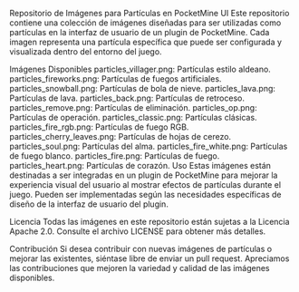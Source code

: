 Repositorio de Imágenes para Partículas en PocketMine UI
Este repositorio contiene una colección de imágenes diseñadas para ser utilizadas como partículas en la interfaz de usuario de un plugin de PocketMine. Cada imagen representa una partícula específica que puede ser configurada y visualizada dentro del entorno del juego.

Imágenes Disponibles
particles_villager.png: Partículas estilo aldeano.
particles_fireworks.png: Partículas de fuegos artificiales.
particles_snowball.png: Partículas de bola de nieve.
particles_lava.png: Partículas de lava.
particles_back.png: Partículas de retroceso.
particles_remove.png: Partículas de eliminación.
particles_op.png: Partículas de operación.
particles_classic.png: Partículas clásicas.
particles_fire_rgb.png: Partículas de fuego RGB.
particles_cherry_leaves.png: Partículas de hojas de cerezo.
particles_soul.png: Partículas del alma.
particles_fire_white.png: Partículas de fuego blanco.
particles_fire.png: Partículas de fuego.
particles_heart.png: Partículas de corazón.
Uso
Estas imágenes están destinadas a ser integradas en un plugin de PocketMine para mejorar la experiencia visual del usuario al mostrar efectos de partículas durante el juego. Pueden ser implementadas según las necesidades específicas de diseño de la interfaz de usuario del plugin.

Licencia
Todas las imágenes en este repositorio están sujetas a la Licencia Apache 2.0. Consulte el archivo LICENSE para obtener más detalles.

Contribución
Si desea contribuir con nuevas imágenes de partículas o mejorar las existentes, siéntase libre de enviar un pull request. Apreciamos las contribuciones que mejoren la variedad y calidad de las imágenes disponibles.
